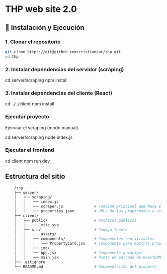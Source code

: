 # THP web site 2.0 

## 🚀 Instalación y Ejecución

### 1. Clonar el repositorio

```bash
git clone https://git@github.com:cristiansot/thp.git
cd thp
```

### 2. Instalar dependencias del servidor (scraping)

cd server/scraping
npm install

### 3. Instalar dependencias del cliente (React)

cd ../../client
npm install

### Ejecutar proyecto

Ejecutar el scraping (modo manual)

cd server/scraping
node index.js


### Ejecutar el frontend

cd client
npm run dev

## Estructura del sitio

```bash
    /thp
    ├── server/
    │   ├── scraping/
    │   │   ├── index.js         
    │   │   ├── scraper.js              # Función principal que hace el scraping
    │   │   └── properties.json         # URLs de las propiedades a scrapear
    ├── client/
    │   ├── public/                     # Archivos públicos
    │   │   └── vite.svg
    │   ├── src/                        # Código fuente
    │   │   ├── assets/
    │   │   ├── components/             # Componentes reutilizables
    │   │   │   └── PropertyCard.jsx    # Componente para mostrar propiedad
    │   │   ├── img/
    │   │   ├── App.jsx                 # Componente principal
    │   │   └── main.jsx                # Punto de entrada de ReactDOM
    ├── .gitignore
    └── README.md                       # Documentación del proyecto

```